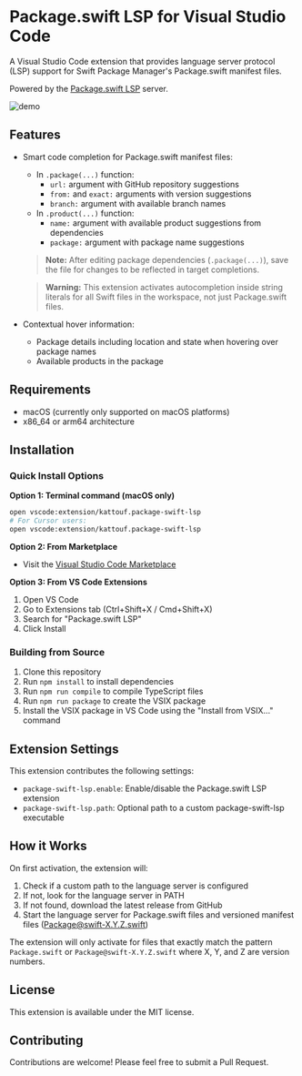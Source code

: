 # Package.swift LSP for Visual Studio Code

A Visual Studio Code extension that provides language server protocol (LSP) support for Swift Package Manager's Package.swift manifest files.

Powered by the [Package.swift LSP](https://github.com/kattouf/package-swift-lsp) server.

![demo](https://github.com/user-attachments/assets/4caa7126-a2d7-45dd-b663-2d3f31817f74)

## Features

- Smart code completion for Package.swift manifest files:
  - In `.package(...)` function:
    - `url:` argument with GitHub repository suggestions
    - `from:` and `exact:` arguments with version suggestions
    - `branch:` argument with available branch names
  - In `.product(...)` function:
    - `name:` argument with available product suggestions from dependencies
    - `package:` argument with package name suggestions

  > **Note:** After editing package dependencies (`.package(...)`), save the file for changes to be reflected in target completions.

  > **Warning:** This extension activates autocompletion inside string literals for all Swift files in the workspace, not just Package.swift files.

- Contextual hover information:
  - Package details including location and state when hovering over package names
  - Available products in the package

## Requirements

- macOS (currently only supported on macOS platforms)
- x86_64 or arm64 architecture

## Installation

### Quick Install Options

**Option 1: Terminal command (macOS only)**
```bash
open vscode:extension/kattouf.package-swift-lsp
# For Cursor users:
open vscode:extension/kattouf.package-swift-lsp
```

**Option 2: From Marketplace**
- Visit the [Visual Studio Code Marketplace](https://marketplace.visualstudio.com/items?itemName=kattouf.package-swift-lsp)

**Option 3: From VS Code Extensions**
1. Open VS Code
2. Go to Extensions tab (Ctrl+Shift+X / Cmd+Shift+X)  
3. Search for "Package.swift LSP"
4. Click Install

### Building from Source

1. Clone this repository
2. Run `npm install` to install dependencies
3. Run `npm run compile` to compile TypeScript files
4. Run `npm run package` to create the VSIX package
5. Install the VSIX package in VS Code using the "Install from VSIX..." command

## Extension Settings

This extension contributes the following settings:

* `package-swift-lsp.enable`: Enable/disable the Package.swift LSP extension
* `package-swift-lsp.path`: Optional path to a custom package-swift-lsp executable

## How it Works

On first activation, the extension will:

1. Check if a custom path to the language server is configured
2. If not, look for the language server in PATH
3. If not found, download the latest release from GitHub
4. Start the language server for Package.swift files and versioned manifest files (Package@swift-X.Y.Z.swift)

The extension will only activate for files that exactly match the pattern `Package.swift` or `Package@swift-X.Y.Z.swift` where X, Y, and Z are version numbers.

## License

This extension is available under the MIT license.

## Contributing

Contributions are welcome! Please feel free to submit a Pull Request.

